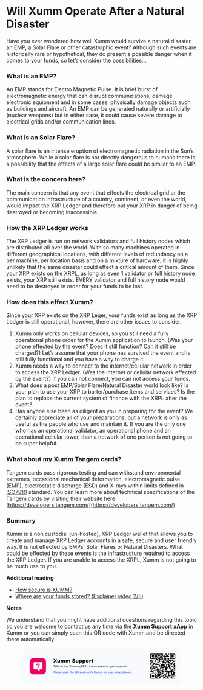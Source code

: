# Will Xumm Operate After a Natural Disaster

Have you ever wondered how well Xumm would survive a natural disaster, an EMP, a Solar Flare or other catastrophic event? Although such events are historically rare or hypothetical, they do present a possible danger when it comes to your funds, so let’s consider the possibilities…

### **What is an EMP?**

An EMP stands for Electro Magnetic Pulse. It is brief burst of electromagnetic energy that can disrupt communications, damage electronic equipment and in some cases, physically damage objects such as buildings and aircraft.  An EMP can be generated naturally or artificially (nuclear weapons) but in either case, it could cause severe damage to electrical grids and/or communication lines.

### **What is an Solar Flare?**

A solar flare is an intense eruption of electromagnetic radiation in the Sun’s atmosphere. While a solar flare is not directly dangerous to humans there is a possibility that the effects of a large solar flare could be similar to an EMP.

### **What is the concern here?**

The main concern is that any event that effects the electrical grid or the communication infrastructure of a country, continent, or even the world, would impact the XRP Ledger and therefore put your XRP in danger of being destroyed or becoming inaccessible.

### **How the XRP Ledger works**

The XRP Ledger is run on network validators and full history nodes which are distributed all over the world. With so many machines operated in different geographical locations, with different levels of redundancy on a per machine, per location basis and on a mixture of hardware, it is highly unlikely that the same disaster could effect a critical amount of them. Since your XRP exists on the XRPL, as long as even 1 validator or full history node exists, your XRP still exists.  EVERY validator and full history node would need to be destroyed in order for your funds to be lost.

### **How does this effect Xumm?**

Since your XRP exists on the XRP Leger, your funds exist as long as the XRP Ledger is still operational, however, there are other issues to consider.

1. Xumm only works on cellular devices, so you still need a fully operational phone order for the Xumm application to launch. (Was your phone effected by the event? Does it still function? Can it still be charged?) Let’s assume that your phone has survived the event and is still fully functional and you have a way to charge it.
2. Xumm needs a way to connect to the internet/cellular network in order to access the XRP Ledger. (Was the internet or cellular network effected by the event?) If you can not connect, you can not access your funds.
3. What does a post EMP/Solar Flare/Natural Disaster world look like? Is your plan to use your XRP to barter/purchase items and services? Is the plan to replace the current system of finance with the XRPL after the event?
4. Has anyone else been as diligent as you in preparing for the event? We certainly appreciate all of your preparations, but a network is only as useful as the people who use and maintain it. If you are the only one who has an operational validator, an operational phone and an operational cellular tower, than a network of one person is not going to be super helpful.

### **What about my Xumm Tangem cards?**

Tangem cards pass rigorous testing and can withstand environmental extremes, occasional mechanical deformation, electromagnetic pulse (EMP), electrostatic discharge (ESD) and X-rays within limits defined in [ISO7810](https://en.wikipedia.org/wiki/ISO/IEC\_7810) standard.   You can learn more about technical specifications of the Tangem cards by visiting their website here:[https://developers.tangem.com/](https://developers.tangem.com/)

### **Summary**

Xumm is a non custodial (un-hosted), XRP Ledger wallet that allows you to create and manage XRP Ledger accounts in a safe, secure and user friendly way. It is not effected by EMPs, Solar Flares or Natural Disasters. What could be effected by these events is the infrastructure required to access the XRP Ledger. If you are unable to access the XRPL, Xumm is not going to be much use to you.

**Additional reading**

* [How secure is XUMM?](https://support.xumm.app/hc/en-us/articles/4427109779986)
* [Where are your funds stored? (Explainer video 2/5)](https://support.xumm.app/hc/en-us/articles/4408081411474)

**Notes**

We understand that you might have additional questions regarding this topic so you are welcome to contact us any time via the **Xumm Support xApp** in Xumm or you can simply scan this QR code with Xumm and be directed there automatically.

<figure><img src="../.gitbook/assets/Support banner Xumm.png" alt=""><figcaption></figcaption></figure>
